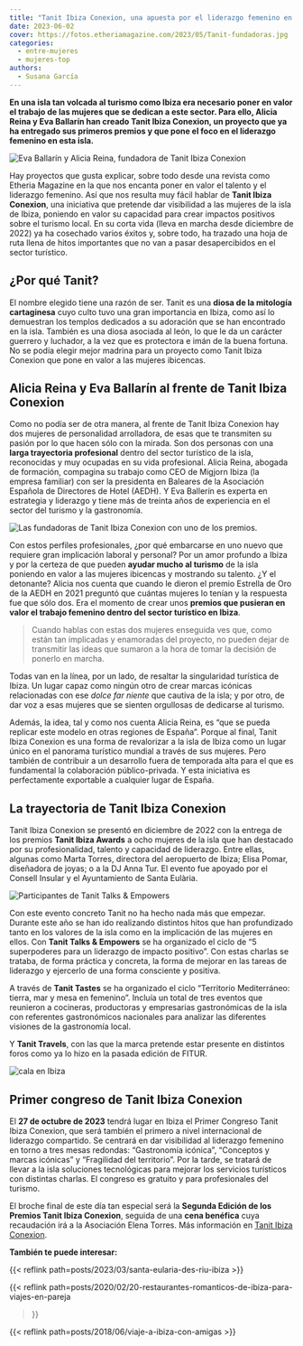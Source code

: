 ```yaml
---
title: "Tanit Ibiza Conexion, una apuesta por el liderazgo femenino en Ibiza"
date: 2023-06-02
cover: https://fotos.etheriamagazine.com/2023/05/Tanit-fundadoras.jpg
categories: 
  - entre-mujeres
  - mujeres-top
authors: 
  - Susana García
---
```


**En una isla tan volcada al turismo como Ibiza era necesario poner en valor el trabajo 
de las mujeres que se dedican a este sector. Para ello, Alicia Reina y Eva Ballarín han 
creado Tanit Ibiza Conexion, un proyecto que ya ha entregado sus primeros premios y que 
pone el foco en el liderazgo femenino en esta isla.** 

![Eva Ballarín y Alicia Reina, fundadora de Tanit Ibiza Conexion](https://fotos.etheriamagazine.com/2023/05/Tanit-fundadoras.jpg "Eva Ballarín y Alicia Reina, fundadoras de © Tanit Ibiza Conexion.")

Hay proyectos que gusta explicar, sobre todo desde una revista como Etheria Magazine en 
la que nos encanta poner en valor el talento y el liderazgo femenino. Así que nos 
resulta muy fácil hablar de **Tanit Ibiza Conexion**, una iniciativa que pretende dar 
visibilidad a las mujeres de la isla de Ibiza, poniendo en valor su capacidad para crear 
impactos positivos sobre el turismo local. En su corta vida (lleva en marcha desde 
diciembre de 2022) ya ha cosechado varios éxitos y, sobre todo, ha trazado una hoja de 
ruta llena de hitos importantes que no van a pasar desapercibidos en el sector 
turístico. 

## ¿Por qué Tanit?

El nombre elegido tiene una razón de ser. Tanit es una **diosa de la mitología 
cartaginesa** cuyo culto tuvo una gran importancia en Ibiza, como así lo demuestran los 
templos dedicados a su adoración que se han encontrado en la isla. También es una diosa 
asociada al león, lo que le da un carácter guerrero y luchador, a la vez que es 
protectora e imán de la buena fortuna. No se podía elegir mejor madrina para un proyecto 
como Tanit Ibiza Conexion que pone en valor a las mujeres ibicencas. 

## Alicia Reina y Eva Ballarín al frente de Tanit Ibiza Conexion

Como no podía ser de otra manera, al frente de Tanit Ibiza Conexion hay dos mujeres de 
personalidad arrolladora, de esas que te transmiten su pasión por lo que hacen sólo con 
la mirada. Son dos personas con una **larga trayectoria profesional** dentro del sector 
turístico de la isla, reconocidas y muy ocupadas en su vida profesional. Alicia Reina, 
abogada de formación, compagina su trabajo como CEO de Migjorn Ibiza (la empresa 
familiar) con ser la presidenta en Baleares de la Asociación Española de Directores de 
Hotel (AEDH). Y Eva Ballerín es experta en estrategia y liderazgo y tiene más de treinta 
años de experiencia en el sector del turismo y la gastronomía. 

![Las fundadoras de Tanit Ibiza Conexion con uno de los premios.](https://fotos.etheriamagazine.com/2023/05/Tanit-Alicia-Reina-Eva-Ballarin.jpg "Las fundadoras de © Tanit Ibiza Conexion con uno de los premios.")

Con estos perfiles profesionales, ¿por qué embarcarse en uno nuevo que requiere gran 
implicación laboral y personal? Por un amor profundo a Ibiza y por la certeza de que 
pueden **ayudar mucho al turismo** de la isla poniendo en valor a las mujeres ibicencas 
y mostrando su talento. ¿Y el detonante? Alicia nos cuenta que cuando le dieron el 
premio Estrella de Oro de la AEDH en 2021 preguntó que cuántas mujeres lo tenían y la 
respuesta fue que sólo dos. Era el momento de crear unos **premios que pusieran en valor 
el trabajo femenino dentro del sector turístico en Ibiza**. 

> Cuando hablas con estas dos mujeres enseguida ves que, como están tan implicadas y 
> enamoradas del proyecto, no pueden dejar de transmitir las ideas que sumaron a la hora 
> de tomar la decisión de ponerlo en marcha. 

Todas van en la línea, por un lado, de resaltar la singularidad turística de Ibiza. Un 
lugar capaz como ningún otro de crear marcas icónicas relacionadas con ese _dolce far 
niente_ que cautiva de la isla; y por otro, de dar voz a esas mujeres que se sienten 
orgullosas de dedicarse al turismo. 

Además, la idea, tal y como nos cuenta Alicia Reina, es “que se pueda replicar este 
modelo en otras regiones de España”. Porque al final, Tanit Ibiza Conexion es una forma 
de revalorizar a la isla de Ibiza como un lugar único en el panorama turístico mundial a 
través de sus mujeres. Pero también de contribuir a un desarrollo fuera de temporada 
alta para el que es fundamental la colaboración público-privada. Y esta iniciativa es 
perfectamente exportable a cualquier lugar de España. 

## La trayectoria de Tanit Ibiza Conexion

Tanit Ibiza Conexion se presentó en diciembre de 2022 con la entrega de los premios 
**Tanit Ibiza Awards** a ocho mujeres de la isla que han destacado por su 
profesionalidad, talento y capacidad de liderazgo. Entre ellas, algunas como Marta 
Torres, directora del aeropuerto de Ibiza; Elisa Pomar, diseñadora de joyas; o a la DJ 
Anna Tur. El evento fue apoyado por el Consell Insular y el Ayuntamiento de Santa 
Eulària. 

![Participantes de Tanit Talks & Empowers](https://fotos.etheriamagazine.com/2023/05/Tanit-talks-power.jpg "Participantes de Tanit Talks & Empowers.")

Con este evento concreto Tanit no ha hecho nada más que empezar. Durante este año se han 
ido realizando distintos hitos que han profundizado tanto en los valores de la isla como 
en la implicación de las mujeres en ellos. Con **Tanit Talks & Empowers** se ha 
organizado el ciclo de “5 superpoderes para un liderazgo de impacto positivo”. Con estas 
charlas se trataba, de forma práctica y concreta, la forma de mejorar en las tareas de 
liderazgo y ejercerlo de una forma consciente y positiva. 

A través de **Tanit Tastes** se ha organizado el ciclo “Territorio Mediterráneo: tierra, 
mar y mesa en femenino”. Incluía un total de tres eventos que reunieron a cocineras, 
productoras y empresarias gastronómicas de la isla con referentes gastronómicos 
nacionales para analizar las diferentes visiones de la gastronomía local. 

Y **Tanit Travels**, con las que la marca pretende estar presente en distintos foros 
como ya lo hizo en la pasada edición de FITUR. 

![cala en Ibiza](https://fotos.etheriamagazine.com/2023/05/Tanit-ibiza.jpg "Poner en valor la singularidad del turismo de Ibiza es uno de los objetivos de Tanit Ibiza Conexion.")

## Primer congreso de Tanit Ibiza Conexion

El **27 de octubre de 2023** tendrá lugar en Ibiza el Primer Congreso Tanit Ibiza 
Conexion, que será también el primero a nivel internacional de liderazgo compartido. Se 
centrará en dar visibilidad al liderazgo femenino en torno a tres mesas redondas: 
“Gastronomía icónica”, “Conceptos y marcas icónicas” y “Fragilidad del territorio”. Por 
la tarde, se tratará de llevar a la isla soluciones tecnológicas para mejorar los 
servicios turísticos con distintas charlas. El congreso es gratuito y para profesionales 
del turismo. 

El broche final de este día tan especial será la **Segunda Edición de los Premios Tanit 
Ibiza Conexion**, seguida de una **cena benéfica** cuya recaudación irá a la Asociación 
Elena Torres. Más información en [Tanit Ibiza 
Conexion](https://www.tanitibizaconexion.com). 

**También te puede interesar:** 

{{< reflink path=posts/2023/03/santa-eularia-des-riu-ibiza >}} 

{{< reflink path=posts/2020/02/20-restaurantes-romanticos-de-ibiza-para-viajes-en-pareja 
>}} 

{{< reflink path=posts/2018/06/viaje-a-ibiza-con-amigas >}}
